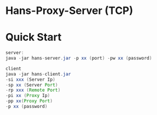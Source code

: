 # Hans-Proxy-Server (TCP)

# Quick Start

``` java
server:
java -jar hans-server.jar -p xx (port) -pw xx (password)

client
java -jar hans-client.jar 
-si xxx (Server Ip)
-sp xx (Server Port)
-rp xxx (Remote Port)
-pi xx (Proxy Ip)
-pp xx(Proxy Port)
-p xx (password)

```